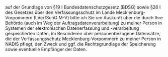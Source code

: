 auf der Grundlage von §19 I Bundesdatenschutzgesetz (BDSG) sowie
§26 I des Gesetzes über den Verfassungsschutz im Lande Mecklenburg-Vorpommern
(LVerfSchG M-V) bitte ich Sie um Auskunft über die durch Ihre Behörde (auch im Weg
der Auftragsdatenverarbeitung) zu meiner Person in Systemen der elektronischen Datenerfassung
und -verarbeitung gespeicherten Daten, im Besonderen über personenbezogene Datensätze,
die der Verfassungsschutz Mecklenburg-Vorpommern zu meiner Person in NADIS pflegt,
den Zweck und ggf. die Rechtsgrundlage der Speicherung sowie eventuelle Empfänger
der Daten.
